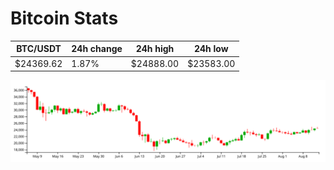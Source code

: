 # Bitcoin Stats

BTC/USDT|24h change|24h high|24h low|
|---|---|---|---|
|$24369.62|1.87%|$24888.00|$23583.00|

<img src="./chart.svg">
